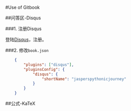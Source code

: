 
#Use of Gitbook 


##问答区-Disqus

###1. 注册Disqus

登陆[Disqus](https://disqus.com/)，注册。

###2. 修改`book.json`
```json
    {
        "plugins": ["disqus"],
        "pluginsConfig": {
            "disqus": {
                "shortName": "jasperspythonicjourney"
            }
        }  
    } 
```    

##公式-KaTeX

